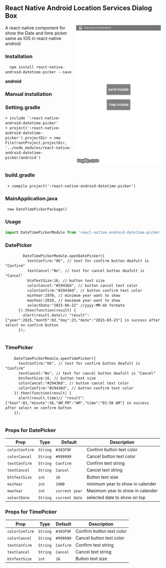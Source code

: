 ## React Native Android Location Services Dialog Box
<img width="274px" align="right" src="https://github.com/mayankgarg056/react-native-android-datetime-picker/blob/master/datetimePicker.gif" />

A react-native component for show the Date and time picker same as IOS in react-native android


### Installation

```
  npm install react-native-android-datetime-picker --save

```
**android**


### Manual installation 
 
 ### Setting.gradle
 ``` 
+ include ':react-native-android-datetime-picker'
+ project(':react-native-android-datetime-picker').projectDir = new File(rootProject.projectDir, '../node_modules/react-native-android-datetime-picker/android')
  
 ```

### build.gradle
``` 
 + compile project(':react-native-android-datetime-picker')
```

### MainApplication.java
``` 
 new DateTimePickerPackage()
```

### Usage

```javascript
import DateTimePickerModule from 'react-native-android-datetime-picker'
```
### DatePicker
```
        DateTimePickerModule.openDatePicker({
          textConfirm:"Ok", // text for confirm button deafult is "Confirm"
          textCancel:"No", // text for cancel button deafult is "Cancel"
          btnTextSize:16, // button text size
          colorCancel:"#29436d", // button cancel text color
          colorConfirm:"#29436d", // button confirm text color 
          minYear:1970, // minimum year want to show
          maxYear:2018, // maximum year want to show 
          selectDate:"2015-06-22" //yyyy-MM-dd formate 
      }).then(function(result) {
        alert(result.date)// "result":{"year":2015,"month":03,"day":23,"date":"2015-03-23"} in success after select on confirm button
      });
  
```  
  ### TimePicker
  ```
      DateTimePickerModule.openTimePicker({
        textConfirm:"Ok", // text for confirm button deafult is "Confirm"
        textCancel:"No", // text for cancel button deafult is "Cancel"
        btnTextSize:16, // button text size
        colorCancel:"#29436d", // button cancel text color
        colorConfirm:"#29436d", // button confirm text color 
      }).then(function(result) {
        alert(result.time)// "result":{"hour":01,"minute":56,"AM_PM":"AM","time":"01:56 AM"} in success after select on confirm button
      });
    

```


### Props for DatePicker

| Prop                              | Type        | Default     | Description                                                                              |
|-----------------------------------|-------------|-------------|------------------------------------------------------------------------------------------|
|`colorConfirm`                      |`String`       |`#303F9F`          |Confirm button text color                                                               
|`colorCancel`                       |`String`       |`#999999`          |Cancel button text color                                                                
|`textConfirm`                       |`String`        |`Confirm`         |Confirm text string                                                          
|`textCancel`                        |`String`        |`Cancel`          |Cancel text string  
|`btnTextSize`                       |`int`           |`16`              |Button text size  
|`minYear`                           |`int`           |`1900`            |minimum year to show in calender
|`maxYear`                           |`int`            |`current year`   |Maximum year to show in calender  
|`selectDate`                        |`String`         |`current date`   |selected date to show on top|front





### Props for TimePicker

| Prop                              | Type        | Default     | Description                                                                              |
|-----------------------------------|-------------|-------------|------------------------------------------------------------------------------------------|
|`colorConfirm`                      |`String`       |`#303F9F`          |Confirm button text color                                                               
|`colorCancel`                       |`String`       |`#999999`          |Cancel button text color                                                                
|`textConfirm`                       |`String`        |`Confirm`         |Confirm text string                                                          
|`textCancel`                        |`String`        |`Cancel`          |Cancel text string 
|`btnTextSize`                       |`int`           |`16`              |Button text size  




